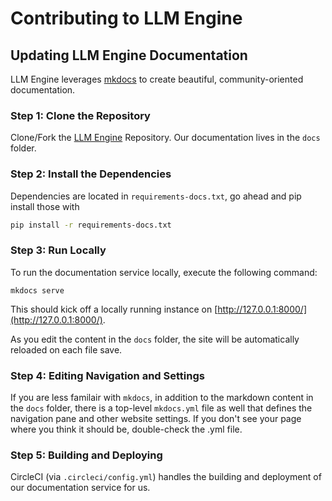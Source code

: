 # Contributing to LLM Engine

## Updating LLM Engine Documentation

LLM Engine leverages [mkdocs](https://www.mkdocs.org/) to create beautiful, community-oriented documentation.

### Step 1: Clone the Repository

Clone/Fork the [LLM Engine](https://github.com/scaleapi/llm-engine) Repository. Our documentation lives in the `docs` folder.

### Step 2: Install the Dependencies

Dependencies are located in `requirements-docs.txt`, go ahead and pip install those with 

```bash
pip install -r requirements-docs.txt
```

### Step 3: Run Locally

To run the documentation service locally, execute the following command:

```
mkdocs serve
```

This should kick off a locally running instance on [http://127.0.0.1:8000/](http://127.0.0.1:8000/).

As you edit the content in the `docs` folder, the site will be automatically reloaded on each file save.

### Step 4: Editing Navigation and Settings

If you are less familair with `mkdocs`, in addition to the markdown content in the `docs` folder, there is a top-level `mkdocs.yml` file as well that defines the navigation pane and other website settings. If you don't see your page where you think it should be, double-check the .yml file.

### Step 5: Building and Deploying

CircleCI (via `.circleci/config.yml`) handles the building and deployment of our documentation service for us.
